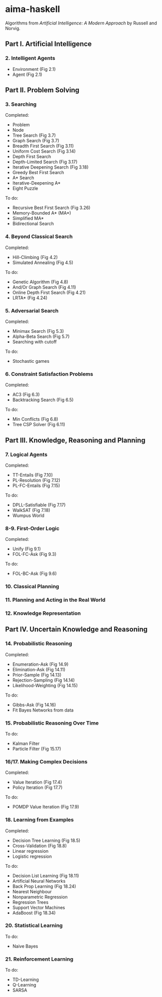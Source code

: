 # aima-haskell

Algorithms from *Artificial Intelligence: A Modern Approach* by Russell and Norvig.

## Part I. Artificial Intelligence

### 2. Intelligent Agents

- Environment (Fig 2.1)
- Agent (Fig 2.1)

## Part II. Problem Solving

### 3. Searching

Completed:

- Problem
- Node
- Tree Search (Fig 3.7)
- Graph Search (Fig 3.7)
- Breadth First Search (Fig 3.11)
- Uniform Cost Search (Fig 3.14)
- Depth First Search
- Depth-Limited Search (Fig 3.17)
- Iterative Deepening Search (Fig 3.18)
- Greedy Best First Search
- A* Search
- Iterative-Deepening A*
- Eight Puzzle

To do:

- Recursive Best First Search (Fig 3.26)
- Memory-Bounded A* (MA*)
- Simplified MA*
- Bidirectional Search

### 4. Beyond Classical Search

Completed:

- Hill-Climbing (Fig 4.2)
- Simulated Annealing (Fig 4.5)

To do:

- Genetic Algorithm (Fig 4.8)
- And/Or Graph Search (Fig 4.11)
- Online Depth First Search (Fig 4.21)
- LRTA* (Fig 4.24)

### 5. Adversarial Search

Completed:

- Minimax Search (Fig 5.3)
- Alpha-Beta Search (Fig 5.7)
- Searching with cutoff

To do:

- Stochastic games

### 6. Constraint Satisfaction Problems

Completed:

- AC3 (Fig 6.3)
- Backtracking Search (Fig 6.5)

To do:

- Min Conflicts (Fig 6.8)
- Tree CSP Solver (Fig 6.11)

## Part III. Knowledge, Reasoning and Planning

### 7. Logical Agents

Completed:

- TT-Entails (Fig 7.10)
- PL-Resolution (Fig 7.12)
- PL-FC-Entails (Fig 7.15)

To do:

- DPLL-Satisfiable (Fig 7.17)
- WalkSAT (Fig 7.18)
- Wumpus World

### 8-9. First-Order Logic

Completed:

- Unify (Fig 9.1)
- FOL-FC-Ask (Fig 9.3)

To do:

- FOL-BC-Ask (Fig 9.6)

### 10. Classical Planning

### 11. Planning and Acting in the Real World

### 12. Knowledge Representation

## Part IV. Uncertain Knowledge and Reasoning

### 14. Probabilistic Reasoning

Completed:

- Enumeration-Ask (Fig 14.9)
- Elimination-Ask (Fig 14.11)
- Prior-Sample (Fig 14.13)
- Rejection-Sampling (Fig 14.14)
- Likelihood-Weighting (Fig 14.15)

To do:

- Gibbs-Ask (Fig 14.16)
- Fit Bayes Networks from data

### 15. Probabilistic Reasoning Over Time

To do:

- Kalman Filter
- Particle Filter (Fig 15.17)

### 16/17. Making Complex Decisions

Completed:

- Value Iteration (Fig 17.4)
- Policy Iteration (Fig 17.7)

To do:

- POMDP Value Iteration (Fig 17.9)

### 18. Learning from Examples

Completed:

- Decision Tree Learning (Fig 18.5)
- Cross-Validation (Fig 18.8)
- Linear regression
- Logistic regression

To do:

- Decision List Learning (Fig 18.11)
- Artificial Neural Networks
- Back Prop Learning (Fig 18.24)
- Nearest Neighbour
- Nonparametric Regression
- Regression Trees
- Support Vector Machines
- AdaBoost (Fig 18.34)

### 20. Statistical Learning

To do:

- Naive Bayes

### 21. Reinforcement Learning

To do:

- TD-Learning
- Q-Learning
- SARSA
